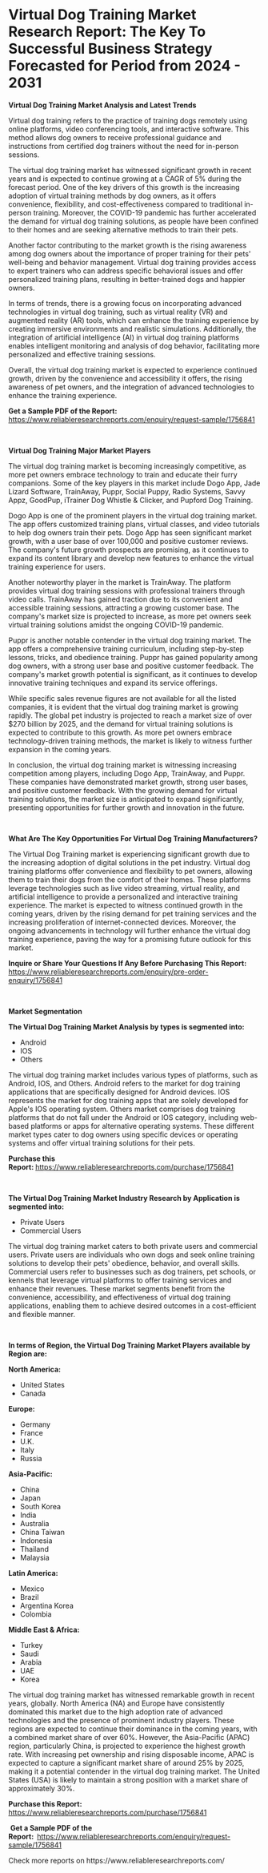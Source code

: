 <p><h1>Virtual Dog Training Market Research Report: The Key To Successful Business Strategy Forecasted for Period from 2024 - 2031</h1></p><p><strong>Virtual Dog Training Market Analysis and Latest Trends</strong></p>
<p><p>Virtual dog training refers to the practice of training dogs remotely using online platforms, video conferencing tools, and interactive software. This method allows dog owners to receive professional guidance and instructions from certified dog trainers without the need for in-person sessions.</p><p>The virtual dog training market has witnessed significant growth in recent years and is expected to continue growing at a CAGR of 5% during the forecast period. One of the key drivers of this growth is the increasing adoption of virtual training methods by dog owners, as it offers convenience, flexibility, and cost-effectiveness compared to traditional in-person training. Moreover, the COVID-19 pandemic has further accelerated the demand for virtual dog training solutions, as people have been confined to their homes and are seeking alternative methods to train their pets.</p><p>Another factor contributing to the market growth is the rising awareness among dog owners about the importance of proper training for their pets' well-being and behavior management. Virtual dog training provides access to expert trainers who can address specific behavioral issues and offer personalized training plans, resulting in better-trained dogs and happier owners.</p><p>In terms of trends, there is a growing focus on incorporating advanced technologies in virtual dog training, such as virtual reality (VR) and augmented reality (AR) tools, which can enhance the training experience by creating immersive environments and realistic simulations. Additionally, the integration of artificial intelligence (AI) in virtual dog training platforms enables intelligent monitoring and analysis of dog behavior, facilitating more personalized and effective training sessions.</p><p>Overall, the virtual dog training market is expected to experience continued growth, driven by the convenience and accessibility it offers, the rising awareness of pet owners, and the integration of advanced technologies to enhance the training experience.</p></p>
<p><strong>Get a Sample PDF of the Report:&nbsp;</strong> <a href="https://www.reliableresearchreports.com/enquiry/request-sample/1756841">https://www.reliableresearchreports.com/enquiry/request-sample/1756841</a></p>
<p>&nbsp;</p>
<p><strong>Virtual Dog Training Major Market Players</strong></p>
<p><p>The virtual dog training market is becoming increasingly competitive, as more pet owners embrace technology to train and educate their furry companions. Some of the key players in this market include Dogo App, Jade Lizard Software, TrainAway, Puppr, Social Puppy, Radio Systems, Savvy Appz, GoodPup, iTrainer Dog Whistle & Clicker, and Pupford Dog Training.</p><p>Dogo App is one of the prominent players in the virtual dog training market. The app offers customized training plans, virtual classes, and video tutorials to help dog owners train their pets. Dogo App has seen significant market growth, with a user base of over 100,000 and positive customer reviews. The company's future growth prospects are promising, as it continues to expand its content library and develop new features to enhance the virtual training experience for users.</p><p>Another noteworthy player in the market is TrainAway. The platform provides virtual dog training sessions with professional trainers through video calls. TrainAway has gained traction due to its convenient and accessible training sessions, attracting a growing customer base. The company's market size is projected to increase, as more pet owners seek virtual training solutions amidst the ongoing COVID-19 pandemic.</p><p>Puppr is another notable contender in the virtual dog training market. The app offers a comprehensive training curriculum, including step-by-step lessons, tricks, and obedience training. Puppr has gained popularity among dog owners, with a strong user base and positive customer feedback. The company's market growth potential is significant, as it continues to develop innovative training techniques and expand its service offerings.</p><p>While specific sales revenue figures are not available for all the listed companies, it is evident that the virtual dog training market is growing rapidly. The global pet industry is projected to reach a market size of over $270 billion by 2025, and the demand for virtual training solutions is expected to contribute to this growth. As more pet owners embrace technology-driven training methods, the market is likely to witness further expansion in the coming years.</p><p>In conclusion, the virtual dog training market is witnessing increasing competition among players, including Dogo App, TrainAway, and Puppr. These companies have demonstrated market growth, strong user bases, and positive customer feedback. With the growing demand for virtual training solutions, the market size is anticipated to expand significantly, presenting opportunities for further growth and innovation in the future.</p></p>
<p>&nbsp;</p>
<p><strong>What Are The Key Opportunities For Virtual Dog Training Manufacturers?</strong></p>
<p><p>The Virtual Dog Training market is experiencing significant growth due to the increasing adoption of digital solutions in the pet industry. Virtual dog training platforms offer convenience and flexibility to pet owners, allowing them to train their dogs from the comfort of their homes. These platforms leverage technologies such as live video streaming, virtual reality, and artificial intelligence to provide a personalized and interactive training experience. The market is expected to witness continued growth in the coming years, driven by the rising demand for pet training services and the increasing proliferation of internet-connected devices. Moreover, the ongoing advancements in technology will further enhance the virtual dog training experience, paving the way for a promising future outlook for this market.</p></p>
<p><strong>Inquire or Share Your Questions If Any Before Purchasing This Report:</strong> <a href="https://www.reliableresearchreports.com/enquiry/pre-order-enquiry/1756841">https://www.reliableresearchreports.com/enquiry/pre-order-enquiry/1756841</a></p>
<p>&nbsp;</p>
<p><strong>Market Segmentation</strong></p>
<p><strong>The Virtual Dog Training Market Analysis by types is segmented into:</strong></p>
<p><ul><li>Android</li><li>IOS</li><li>Others</li></ul></p>
<p><p>The virtual dog training market includes various types of platforms, such as Android, IOS, and Others. Android refers to the market for dog training applications that are specifically designed for Android devices. IOS represents the market for dog training apps that are solely developed for Apple's IOS operating system. Others market comprises dog training platforms that do not fall under the Android or IOS category, including web-based platforms or apps for alternative operating systems. These different market types cater to dog owners using specific devices or operating systems and offer virtual training solutions for their pets.</p></p>
<p><strong>Purchase this Report:&nbsp;</strong><a href="https://www.reliableresearchreports.com/purchase/1756841">https://www.reliableresearchreports.com/purchase/1756841</a></p>
<p>&nbsp;</p>
<p><strong>The Virtual Dog Training Market Industry Research by Application is segmented into:</strong></p>
<p><ul><li>Private Users</li><li>Commercial Users</li></ul></p>
<p><p>The virtual dog training market caters to both private users and commercial users. Private users are individuals who own dogs and seek online training solutions to develop their pets' obedience, behavior, and overall skills. Commercial users refer to businesses such as dog trainers, pet schools, or kennels that leverage virtual platforms to offer training services and enhance their revenues. These market segments benefit from the convenience, accessibility, and effectiveness of virtual dog training applications, enabling them to achieve desired outcomes in a cost-efficient and flexible manner.</p></p>
<p>&nbsp;</p>
<p><strong>In terms of Region, the Virtual Dog Training Market Players available by Region are:</strong></p>
<p>
    <p> <strong> North America: </strong>
        <ul>
            <li>United States</li>
            <li>Canada</li>
        </ul>
        </p> 
    <p> <strong> Europe: </strong>
        <ul>
            <li>Germany</li>
            <li>France</li>
            <li>U.K.</li>
            <li>Italy</li>
            <li>Russia</li>
        </ul>
        </p> 
    <p> <strong> Asia-Pacific: </strong>
        <ul>
            <li>China</li>
            <li>Japan</li>
            <li>South Korea</li>
            <li>India</li>
            <li>Australia</li>
            <li>China Taiwan</li>
            <li>Indonesia</li>
            <li>Thailand</li>
            <li>Malaysia</li>
        </ul>
        </p> 
    <p> <strong> Latin America: </strong>
        <ul>
            <li>Mexico</li>
            <li>Brazil</li>
            <li>Argentina Korea</li>
            <li>Colombia</li>
        </ul>
        </p> 
    <p> <strong> Middle East & Africa: </strong>
        <ul>
            <li>Turkey</li>
            <li>Saudi</li>
            <li>Arabia</li>
            <li>UAE</li>
            <li>Korea</li>
        </ul>
    </p>
    </p>
<p><p>The virtual dog training market has witnessed remarkable growth in recent years, globally. North America (NA) and Europe have consistently dominated this market due to the high adoption rate of advanced technologies and the presence of prominent industry players. These regions are expected to continue their dominance in the coming years, with a combined market share of over 60%. However, the Asia-Pacific (APAC) region, particularly China, is projected to experience the highest growth rate. With increasing pet ownership and rising disposable income, APAC is expected to capture a significant market share of around 25% by 2025, making it a potential contender in the virtual dog training market. The United States (USA) is likely to maintain a strong position with a market share of approximately 30%.</p></p>
<p><strong>Purchase this Report: </strong><a href="https://www.reliableresearchreports.com/purchase/1756841">https://www.reliableresearchreports.com/purchase/1756841</a></p>
<p>&nbsp;<strong>Get a Sample PDF of the Report:&nbsp;&nbsp;</strong><a href="https://www.reliableresearchreports.com/enquiry/request-sample/1756841">https://www.reliableresearchreports.com/enquiry/request-sample/1756841</a></p>
<p><strong></strong></p>
<p>Check more reports on https://www.reliableresearchreports.com/</p>